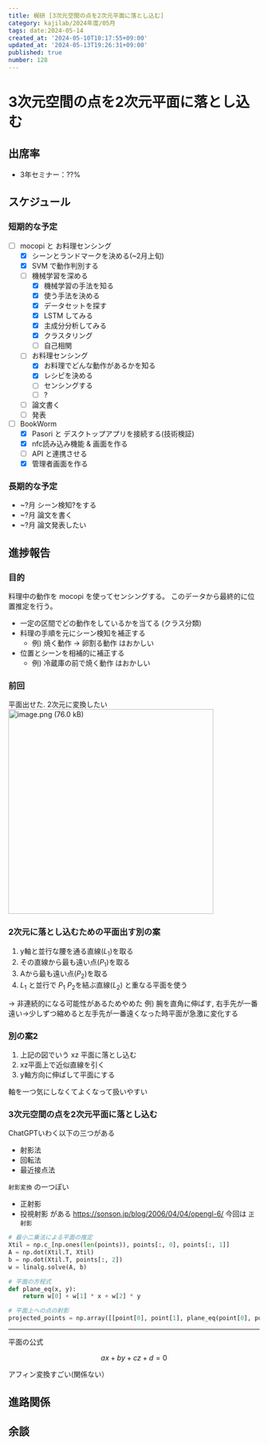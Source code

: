 ```yaml
---
title: 梶研 [3次元空間の点を2次元平面に落とし込む]
category: kajilab/2024年度/05月
tags: date:2024-05-14
created_at: '2024-05-10T10:17:55+09:00'
updated_at: '2024-05-13T19:26:31+09:00'
published: true
number: 128
---
```


# 3次元空間の点を2次元平面に落とし込む

## 出席率
- 3年セミナー：??%

## スケジュール
### 短期的な予定
- [ ] mocopi と お料理センシング
    - [x] シーンとランドマークを決める(~2月上旬)
    - [x] SVM で動作判別する
    - [ ] 機械学習を深める
        - [x] 機械学習の手法を知る
        - [x] 使う手法を決める
        - [x] データセットを探す
        - [x] LSTM してみる
        - [x] 主成分分析してみる
        - [x] クラスタリング
        - [ ] 自己相関
    - [ ] お料理センシング
        - [x] お料理でどんな動作があるかを知る
        - [x] レシピを決める
        - [ ] センシングする
        - [ ] ?
    - [ ] 論文書く
    - [ ] 発表
- [ ] BookWorm
    - [x] Pasori と デスクトップアプリを接続する(技術検証)
    - [x] nfc読み込み機能 & 画面を作る
    - [ ] API と連携させる
    - [x] 管理者画面を作る

### 長期的な予定
- ~?月 シーン検知?をする
- ~?月 論文を書く
- ~?月 論文発表したい


## 進捗報告
### 目的
料理中の動作を mocopi を使ってセンシングする。
このデータから最終的に位置推定を行う。
- 一定の区間でどの動作をしているかを当てる (クラス分類)
- 料理の手順を元にシーン検知を補正する
    - 例) 焼く動作 → 卵割る動作 はおかしい
- 位置とシーンを相補的に補正する
    - 例) 冷蔵庫の前で焼く動作 はおかしい

### 前回
平面出せた. 2次元に変換したい
<img width="411" alt="image.png (76.0 kB)" src="https://img.esa.io/uploads/production/attachments/21347/2024/05/10/148142/c35bbc15-d0d0-40e5-8823-9d9a58e9080b.png">

### 2次元に落とし込むための平面出す別の案
1. y軸と並行な腰を通る直線($L_1$)を取る
1. その直線から最も遠い点($P_1$)を取る
1. Aから最も遠い点($P_2$)を取る
1. $L_1$ と並行で $P_1$ $P_2$を結ぶ直線($L_2$) と重なる平面を使う

→ 非連続的になる可能性があるためやめた
例) 腕を直角に伸ばす, 右手先が一番遠い→少しずつ縮めると左手先が一番遠くなった時平面が急激に変化する

### 別の案2
1. 上記の図でいう xz 平面に落とし込む
1. xz平面上で近似直線を引く
1. y軸方向に伸ばして平面にする

軸を一つ気にしなくてよくなって扱いやすい

### 3次元空間の点を2次元平面に落とし込む
ChatGPTいわく以下の三つがある
- 射影法
- 回転法
- 最近接点法

`射影変換` の一つぽい
- 正射影
- 投視射影
がある
https://sonson.jp/blog/2006/04/04/opengl-6/
今回は `正射影`

```py
# 最小二乗法による平面の推定
Xtil = np.c_[np.ones(len(points)), points[:, 0], points[:, 1]]
A = np.dot(Xtil.T, Xtil)
b = np.dot(Xtil.T, points[:, 2])
w = linalg.solve(A, b)

# 平面の方程式
def plane_eq(x, y):
    return w[0] + w[1] * x + w[2] * y

# 平面上への点の射影
projected_points = np.array([[point[0], point[1], plane_eq(point[0], point[1])] for point in points])
```

---

平面の公式

$$
ax + by + cz + d = 0
$$

アフィン変換すごい(関係ない）


## 進路関係


## 余談
